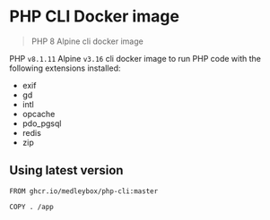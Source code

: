 # PHP CLI Docker image
> PHP 8 Alpine cli docker image

PHP `v8.1.11` Alpine `v3.16` cli docker image to run PHP code with the following extensions installed:
- exif
- gd
- intl
- opcache
- pdo_pgsql
- redis
- zip

## Using latest version
```
FROM ghcr.io/medleybox/php-cli:master

COPY . /app
```